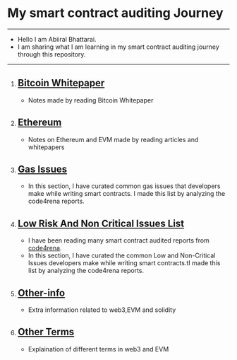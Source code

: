 # My smart contract auditing Journey

---

- Hello I am Abiiral Bhattarai.
- I am sharing what I am learning in my smart contract auditing journey through this repository.

---

1. ## [Bitcoin Whitepaper](https://github.com/abiiralbhattarai/Smart_Contract_Auditing/tree/master/BitcoinWhitePaper)

   - Notes made by reading Bitcoin Whitepaper

2. ## [Ethereum](https://github.com/abiiralbhattarai/Smart_Contract_Auditing/tree/master/Ethereum)

   - Notes on Ethereum and EVM made by reading articles and whitepapers

3. ## [Gas Issues](https://github.com/abiiralbhattarai/Smart_Contract_Auditing/tree/master/Gas-Issues)

   - In this section, I have curated common gas issues that developers make while writing smart contracts. I made this list by analyzing the code4rena reports.

4. ## [ Low Risk And Non Critical Issues List](https://github.com/abiiralbhattarai/Smart_Contract_Auditing/tree/master/Low_and_Noncritical_Issues)

   - I have been reading many smart contract audited reports from [code4rena](https://code4rena.com/reports).
   - In this section, I have curated the common Low and Non-Critical Issues developers make while writing smart contracts.tI made this list by analyzing the code4rena reports.

5. ## [Other-info](https://github.com/abiiralbhattarai/Smart_Contract_Auditing/tree/master/Other-Info)

   - Extra information related to web3,EVM and solidity

6. ## [Other Terms](https://github.com/abiiralbhattarai/Smart_Contract_Auditing/tree/master/Other-Terms)
   - Explaination of different terms in web3 and EVM
